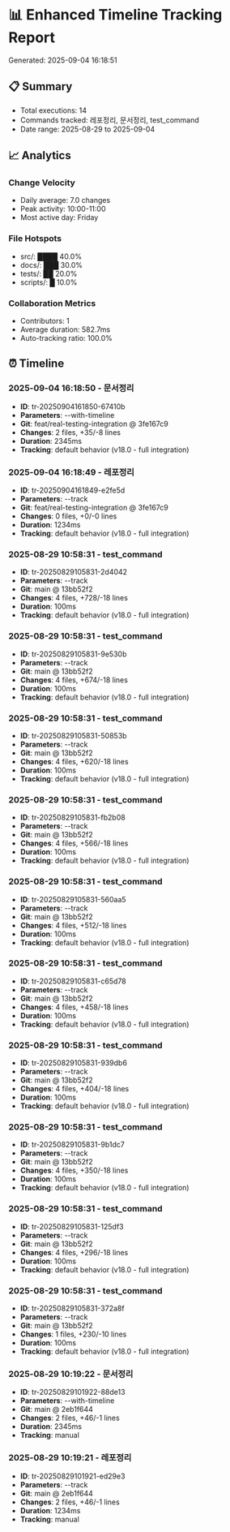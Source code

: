# 📊 Enhanced Timeline Tracking Report
Generated: 2025-09-04 16:18:51

## 📋 Summary
- Total executions: 14
- Commands tracked: 레포정리, 문서정리, test_command
- Date range: 2025-08-29 to 2025-09-04

## 📈 Analytics

### Change Velocity
- Daily average: 7.0 changes
- Peak activity: 10:00-11:00
- Most active day: Friday

### File Hotspots
- src/: ████ 40.0%
- docs/: ███ 30.0%
- tests/: ██ 20.0%
- scripts/: █ 10.0%

### Collaboration Metrics
- Contributors: 1
- Average duration: 582.7ms
- Auto-tracking ratio: 100.0%

## ⏰ Timeline

### 2025-09-04 16:18:50 - 문서정리
- **ID**: tr-20250904161850-67410b
- **Parameters**: --with-timeline
- **Git**: feat/real-testing-integration @ 3fe167c9
- **Changes**: 2 files, +35/-8 lines
- **Duration**: 2345ms
- **Tracking**: default behavior (v18.0 - full integration)

### 2025-09-04 16:18:49 - 레포정리
- **ID**: tr-20250904161849-e2fe5d
- **Parameters**: --track
- **Git**: feat/real-testing-integration @ 3fe167c9
- **Changes**: 0 files, +0/-0 lines
- **Duration**: 1234ms
- **Tracking**: default behavior (v18.0 - full integration)

### 2025-08-29 10:58:31 - test_command
- **ID**: tr-20250829105831-2d4042
- **Parameters**: --track
- **Git**: main @ 13bb52f2
- **Changes**: 4 files, +728/-18 lines
- **Duration**: 100ms
- **Tracking**: default behavior (v18.0 - full integration)

### 2025-08-29 10:58:31 - test_command
- **ID**: tr-20250829105831-9e530b
- **Parameters**: --track
- **Git**: main @ 13bb52f2
- **Changes**: 4 files, +674/-18 lines
- **Duration**: 100ms
- **Tracking**: default behavior (v18.0 - full integration)

### 2025-08-29 10:58:31 - test_command
- **ID**: tr-20250829105831-50853b
- **Parameters**: --track
- **Git**: main @ 13bb52f2
- **Changes**: 4 files, +620/-18 lines
- **Duration**: 100ms
- **Tracking**: default behavior (v18.0 - full integration)

### 2025-08-29 10:58:31 - test_command
- **ID**: tr-20250829105831-fb2b08
- **Parameters**: --track
- **Git**: main @ 13bb52f2
- **Changes**: 4 files, +566/-18 lines
- **Duration**: 100ms
- **Tracking**: default behavior (v18.0 - full integration)

### 2025-08-29 10:58:31 - test_command
- **ID**: tr-20250829105831-560aa5
- **Parameters**: --track
- **Git**: main @ 13bb52f2
- **Changes**: 4 files, +512/-18 lines
- **Duration**: 100ms
- **Tracking**: default behavior (v18.0 - full integration)

### 2025-08-29 10:58:31 - test_command
- **ID**: tr-20250829105831-c65d78
- **Parameters**: --track
- **Git**: main @ 13bb52f2
- **Changes**: 4 files, +458/-18 lines
- **Duration**: 100ms
- **Tracking**: default behavior (v18.0 - full integration)

### 2025-08-29 10:58:31 - test_command
- **ID**: tr-20250829105831-939db6
- **Parameters**: --track
- **Git**: main @ 13bb52f2
- **Changes**: 4 files, +404/-18 lines
- **Duration**: 100ms
- **Tracking**: default behavior (v18.0 - full integration)

### 2025-08-29 10:58:31 - test_command
- **ID**: tr-20250829105831-9b1dc7
- **Parameters**: --track
- **Git**: main @ 13bb52f2
- **Changes**: 4 files, +350/-18 lines
- **Duration**: 100ms
- **Tracking**: default behavior (v18.0 - full integration)

### 2025-08-29 10:58:31 - test_command
- **ID**: tr-20250829105831-125df3
- **Parameters**: --track
- **Git**: main @ 13bb52f2
- **Changes**: 4 files, +296/-18 lines
- **Duration**: 100ms
- **Tracking**: default behavior (v18.0 - full integration)

### 2025-08-29 10:58:31 - test_command
- **ID**: tr-20250829105831-372a8f
- **Parameters**: --track
- **Git**: main @ 13bb52f2
- **Changes**: 1 files, +230/-10 lines
- **Duration**: 100ms
- **Tracking**: default behavior (v18.0 - full integration)

### 2025-08-29 10:19:22 - 문서정리
- **ID**: tr-20250829101922-88de13
- **Parameters**: --with-timeline
- **Git**: main @ 2eb1f644
- **Changes**: 2 files, +46/-1 lines
- **Duration**: 2345ms
- **Tracking**: manual

### 2025-08-29 10:19:21 - 레포정리
- **ID**: tr-20250829101921-ed29e3
- **Parameters**: --track
- **Git**: main @ 2eb1f644
- **Changes**: 2 files, +46/-1 lines
- **Duration**: 1234ms
- **Tracking**: manual
